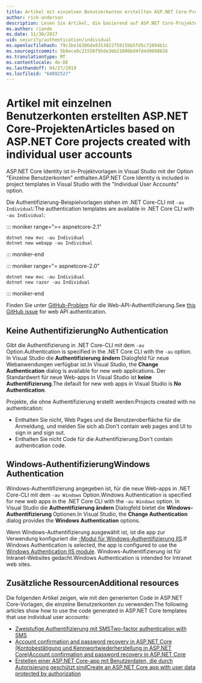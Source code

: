 ```yaml
---
title: Artikel mit einzelnen Benutzerkonten erstellten ASP.NET Core-Projekten
author: rick-anderson
description: Lesen Sie Artikel, die basierend auf ASP.NET Core-Projekte, die mit individuellen Benutzerkonten erstellt.
ms.author: riande
ms.date: 11/30/2017
uid: security/authentication/individual
ms.openlocfilehash: f9c1be16386da935382275815bb5fd5c72894b1c
ms.sourcegitcommit: 5b0eca8c21550f95de3bb21096bd4fd4d9098026
ms.translationtype: MT
ms.contentlocale: de-DE
ms.lasthandoff: 04/27/2019
ms.locfileid: "64892527"
---
```

# <a name="articles-based-on-aspnet-core-projects-created-with-individual-user-accounts"></a><span data-ttu-id="4c598-103">Artikel mit einzelnen Benutzerkonten erstellten ASP.NET Core-Projekten</span><span class="sxs-lookup"><span data-stu-id="4c598-103">Articles based on ASP.NET Core projects created with individual user accounts</span></span>

<span data-ttu-id="4c598-104">ASP.NET Core Identity ist in-Projektvorlagen in Visual Studio mit der Option "Einzelne Benutzerkonten" enthalten.</span><span class="sxs-lookup"><span data-stu-id="4c598-104">ASP.NET Core Identity is included in project templates in Visual Studio with the "Individual User Accounts" option.</span></span>

<span data-ttu-id="4c598-105">Die Authentifizierung-Beispielvorlagen stehen im .NET Core-CLI mit `-au Individual`:</span><span class="sxs-lookup"><span data-stu-id="4c598-105">The authentication templates are available in .NET Core CLI with `-au Individual`:</span></span>

::: moniker range=">= aspnetcore-2.1"

```console
dotnet new mvc -au Individual
dotnet new webapp -au Individual
```

::: moniker-end

::: moniker range="= aspnetcore-2.0"

```console
dotnet new mvc -au Individual
dotnet new razor -au Individual
```

::: moniker-end

<span data-ttu-id="4c598-106">Finden Sie unter [GitHub-Problem](https://github.com/aspnet/AspNetCore/issues/5833) für die Web-API-Authentifizierung.</span><span class="sxs-lookup"><span data-stu-id="4c598-106">See [this GitHub issue](https://github.com/aspnet/AspNetCore/issues/5833) for web API authentication.</span></span>

<a name="no"></a>

## <a name="no-authentication"></a><span data-ttu-id="4c598-107">Keine Authentifizierung</span><span class="sxs-lookup"><span data-stu-id="4c598-107">No Authentication</span></span>

<span data-ttu-id="4c598-108">Gibt die Authentifizierung in .NET Core-CLI mit dem `-au` Option.</span><span class="sxs-lookup"><span data-stu-id="4c598-108">Authentication is specified in the .NET Core CLI with the `-au` option.</span></span> <span data-ttu-id="4c598-109">In Visual Studio die **Authentifizierung ändern** Dialogfeld für neue Webanwendungen verfügbar ist.</span><span class="sxs-lookup"><span data-stu-id="4c598-109">In Visual Studio, the **Change Authentication** dialog is available for new web applications.</span></span> <span data-ttu-id="4c598-110">Der Standardwert für neue Web-apps in Visual Studio ist **keine Authentifizierung**.</span><span class="sxs-lookup"><span data-stu-id="4c598-110">The default for new web apps in Visual Studio is **No Authentication**.</span></span>

<span data-ttu-id="4c598-111">Projekte, die ohne Authentifizierung erstellt werden:</span><span class="sxs-lookup"><span data-stu-id="4c598-111">Projects created with no authentication:</span></span>

* <span data-ttu-id="4c598-112">Enthalten Sie nicht, Web Pages und die Benutzeroberfläche für die Anmeldung, und melden Sie sich ab.</span><span class="sxs-lookup"><span data-stu-id="4c598-112">Don't contain web pages and UI to sign in and sign out.</span></span>
* <span data-ttu-id="4c598-113">Enthalten Sie nicht Code für die Authentifizierung.</span><span class="sxs-lookup"><span data-stu-id="4c598-113">Don't contain authentication code.</span></span>

<a name="win"></a>

## <a name="windows-authentication"></a><span data-ttu-id="4c598-114">Windows-Authentifizierung</span><span class="sxs-lookup"><span data-stu-id="4c598-114">Windows Authentication</span></span>

<span data-ttu-id="4c598-115">Windows-Authentifizierung angegeben ist, für die neue Web-apps in .NET Core-CLI mit dem `-au Windows` Option.</span><span class="sxs-lookup"><span data-stu-id="4c598-115">Windows Authentication is specified for new web apps in the .NET Core CLI with the `-au Windows` option.</span></span> <span data-ttu-id="4c598-116">In Visual Studio die **Authentifizierung ändern** Dialogfeld bietet die **Windows-Authentifizierung** Optionen.</span><span class="sxs-lookup"><span data-stu-id="4c598-116">In Visual Studio, the **Change Authentication** dialog provides the **Windows Authentication** options.</span></span>

<span data-ttu-id="4c598-117">Wenn Windows-Authentifizierung ausgewählt ist, ist die app zur Verwendung konfiguriert die [-Modul für Windows-Authentifizierung IIS](xref:host-and-deploy/iis/modules).</span><span class="sxs-lookup"><span data-stu-id="4c598-117">If Windows Authentication is selected, the app is configured to use the [Windows Authentication IIS module](xref:host-and-deploy/iis/modules).</span></span> <span data-ttu-id="4c598-118">Windows-Authentifizierung ist für Intranet-Websites gedacht.</span><span class="sxs-lookup"><span data-stu-id="4c598-118">Windows Authentication is intended for Intranet web sites.</span></span>

## <a name="additional-resources"></a><span data-ttu-id="4c598-119">Zusätzliche Ressourcen</span><span class="sxs-lookup"><span data-stu-id="4c598-119">Additional resources</span></span>

<span data-ttu-id="4c598-120">Die folgenden Artikel zeigen, wie mit den generierten Code in ASP.NET Core-Vorlagen, die einzelne Benutzerkonten zu verwenden:</span><span class="sxs-lookup"><span data-stu-id="4c598-120">The following articles show how to use the code generated in ASP.NET Core templates that use individual user accounts:</span></span>

* [<span data-ttu-id="4c598-121">Zweistufige Authentifizierung mit SMS</span><span class="sxs-lookup"><span data-stu-id="4c598-121">Two-factor authentication with SMS</span></span>](xref:security/authentication/2fa)
* [<span data-ttu-id="4c598-122">Account confirmation and password recovery in ASP.NET Core (Kontobestätigung und Kennwortwiederherstellung in ASP.NET Core)</span><span class="sxs-lookup"><span data-stu-id="4c598-122">Account confirmation and password recovery in ASP.NET Core</span></span>](xref:security/authentication/accconfirm)
* [<span data-ttu-id="4c598-123">Erstellen einer ASP.NET Core-app mit Benutzerdaten, die durch Autorisierung geschützt sind</span><span class="sxs-lookup"><span data-stu-id="4c598-123">Create an ASP.NET Core app with user data protected by authorization</span></span>](xref:security/authorization/secure-data)
